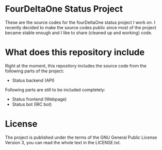 FourDeltaOne Status Project
===========================

These are the source codes for the fourDeltaOne status project I work on. I
recently decided to make the source codes public since most of the project
became stable enough and I like to share (cleaned up and working) code.

What does this repository include
=================================

Right at the moment, this repository includes the source code from the following
parts of the project:

- Status backend (API)

Following parts are still to be included completely:

- Status frontend (Webpage)
- Status bot (IRC bot)

License
=======

The project is published under the terms of the GNU General Public License
Version 3, you can read the whole text in the LICENSE.txt.